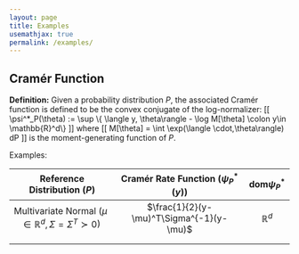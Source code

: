 ```yaml
---
layout: page
title: Examples
usemathjax: true 
permalink: /examples/
---
```


## Cramér Function

**Definition:** Given a probability distribution $P$, the associated Cramér function is defined to be the convex conjugate of the log-normalizer:
 \[[ \psi^*_P(\theta) := \sup \\{ \langle y, \theta\rangle - \log M[\theta] \colon y\in \mathbb{R}^d\\} \]]
where \[[ M[\theta] = \int \exp(\langle \cdot,\theta\rangle) dP \]] is the moment-generating function of $P$.

Examples: 

| Reference Distribution ($P$) | Cramér Rate Function ($\psi^*_P(y)$) | $\text{dom}\psi^*_P$ |
|:----------------------------:|:------------------------------------:|:--------------------:|
|  Multivariate Normal ($\mu \in \mathbb{R}^d, \Sigma = \Sigma^T \succ 0$)      | $\frac{1}{2}(y-\mu)^T\Sigma^{-1}(y-\mu)$                                     |   $\mathbb{R}^d$                  |
|                              |                                      |                      |
|                              |                                      |                      |

